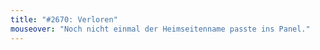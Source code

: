 ```yaml
---
title: "#2670: Verloren"
mouseover: "Noch nicht einmal der Heimseitenname passte ins Panel."
---
```

